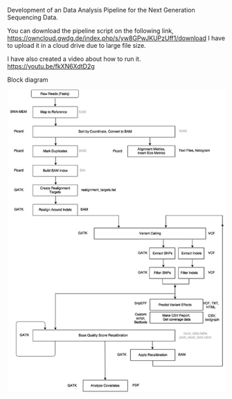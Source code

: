 Development of an Data Analysis Pipeline for the Next Generation Sequencing Data.

You can download the pipeline script on the following link,
https://owncloud.gwdg.de/index.php/s/yw8GPwJKUPzUff1/download
I have to upload it in a cloud drive due to large file size.

I have also created a video about how to run it.
https://youtu.be/fkXN6XdtD2g

Block diagram

![alt text](https://github.com/mrppd/data_analysis_pipeline/blob/main/VariantCallingWorkflow.jpg)
